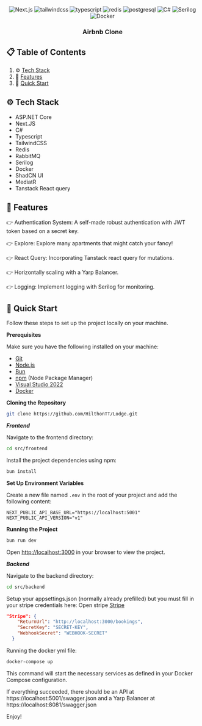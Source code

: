 <div align="center">

  <div>
    <img src="https://img.shields.io/badge/Next.js-%23000000.svg?style=for-the-badge&logo=nextdotjs&logoColor=white" alt="Next.js" />
    <img src="https://img.shields.io/badge/-Tailwind_CSS-black?style=for-the-badge&logoColor=white&logo=tailwindcss&color=06B6D4" alt="tailwindcss" />
    <img src="https://img.shields.io/badge/-Typescript-black?style=for-the-badge&logoColor=white&logo=typescript&color=3178C6" alt="typescript" />
    <img src="https://img.shields.io/badge/Redis-%23DC382D.svg?style=for-the-badge&logo=redis&logoColor=white" alt="redis" />
    <img src="https://img.shields.io/badge/PostgreSQL-%23336791.svg?style=for-the-badge&logo=postgresql&logoColor=white" alt="postgresql" />
    <img src="https://img.shields.io/badge/C%23-%23239120.svg?style=for-the-badge&logo=c-sharp&logoColor=white" alt="C#" />
    <img src="https://img.shields.io/badge/Serilog-%230D5D90.svg?style=for-the-badge&logo=serilog&logoColor=white" alt="Serilog" />
    <img src="https://img.shields.io/badge/Docker-%230db7ed.svg?style=for-the-badge&logo=docker&logoColor=white" alt="Docker" />
  </div>

  <h3 align="center">Airbnb Clone</h3>
  
</div>

## 📋 <a name="table">Table of Contents</a>

1. ⚙️ [Tech Stack](#tech-stack)
2. 🔋 [Features](#features)
3. 🤸 [Quick Start](#quick-start)

## <a name="tech-stack">⚙️ Tech Stack</a>

- ASP.NET Core
- Next.JS
- C#
- Typescript
- TailwindCSS
- Redis
- RabbitMQ
- Serilog
- Docker
- ShadCN UI
- MediatR
- Tanstack React query

## <a name="features">🔋 Features</a>

👉 Authentication System: A self-made robust authentication with JWT token based on a secret key.

👉 Explore: Explore many apartments that might catch your fancy!

👉 React Query: Incorporating Tanstack react query for mutations.

👉 Horizontally scaling with a Yarp Balancer.

👉 Logging: Implement logging with Serilog for monitoring.


## <a name="quick-start">🤸 Quick Start</a>

Follow these steps to set up the project locally on your machine.

**Prerequisites**

Make sure you have the following installed on your machine:

- [Git](https://git-scm.com/)
- [Node.js](https://nodejs.org/en)
- [Bun](https://bun.sh)
- [npm](https://www.npmjs.com/) (Node Package Manager)
- [Visual Studio 2022](https://visualstudio.microsoft.com/vs/)
- [Docker](https://www.docker.com/)

**Cloning the Repository**

```bash
git clone https://github.com/HilthonTT/Lodge.git
```

**_Frontend_**

Navigate to the frontend directory:

```bash
cd src/frontend
```

Install the project dependencies using npm:

```bash
bun install
```

**Set Up Environment Variables**

Create a new file named `.env` in the root of your project and add the following content:

```env
NEXT_PUBLIC_API_BASE_URL="https://localhost:5001"
NEXT_PUBLIC_API_VERSION="v1"
```

**Running the Project**

```bash
bun run dev
```

Open [http://localhost:3000](http://localhost:3000) in your browser to view the project.

**_Backend_**

Navigate to the backend directory:

```bash
cd src/backend
```

Setup your appsettings.json (normally already prefilled) but you must fill in your stripe credentials here:
Open stripe [Stripe](https://dashboard.stripe.com/)

```appsetings.json
"Stripe": {
    "ReturnUrl": "http://localhost:3000/bookings",
    "SecretKey": "SECRET-KEY",
    "WebhookSecret": "WEBHOOK-SECRET"
  }
```

Running the docker yml file:

```bash
docker-compose up
```

This command will start the necessary services as defined in your Docker Compose configuration.

If everything succeeded, there should be an API at https://localhost:5001/swagger.json and a Yarp Balancer at https://localhost:8081/swagger.json

Enjoy!
